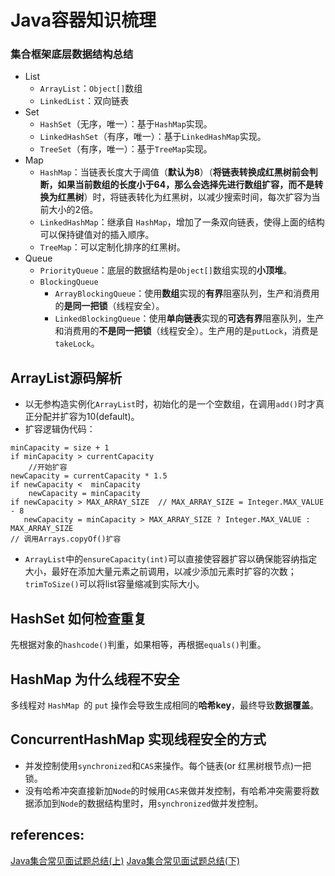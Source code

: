 # Java容器知识梳理

### 集合框架底层数据结构总结

- List
    - `ArrayList`：`Object[]`数组
    - `LinkedList`：双向链表
- Set
    - `HashSet`（无序，唯一）：基于`HashMap`实现。
    - `LinkedHashSet`（有序，唯一）：基于`LinkedHashMap`实现。
    - `TreeSet`（有序，唯一）：基于`TreeMap`实现。
- Map
    - `HashMap`：当链表长度大于阈值（**默认为8**）（**将链表转换成红黑树前会判断，如果当前数组的长度小于64，那么会选择先进行数组扩容，而不是转换为红黑树**）时，将链表转化为红黑树，以减少搜索时间，每次扩容为当前大小的2倍。
    - `LinkedHashMap`：继承自 `HashMap`，增加了一条双向链表，使得上面的结构可以保持键值对的插入顺序。
    - `TreeMap`：可以定制化排序的红黑树。
- Queue
    - `PriorityQueue`：底层的数据结构是`Object[]`数组实现的**小顶堆**。
    - `BlockingQueue`
        - `ArrayBlockingQueue`：使用**数组**实现的**有界**阻塞队列，生产和消费用的**是同一把锁**（线程安全）。
        - `LinkedBlockingQueue`：使用**单向链表**实现的**可选有界**阻塞队列，生产和消费用的**不是同一把锁**（线程安全）。生产用的是`putLock`，消费是`takeLock`。

## ArrayList源码解析

- 以无参构造实例化`ArrayList`时，初始化的是一个空数组，在调用`add()`时才真正分配并扩容为10(default)。
- 扩容逻辑伪代码：
```
minCapacity = size + 1
if minCapacity > currentCapacity
    //开始扩容
newCapacity = currentCapacity * 1.5
if newCapacity <  minCapacity
    newCapacity = minCapacity
if newCapacity > MAX_ARRAY_SIZE  // MAX_ARRAY_SIZE = Integer.MAX_VALUE - 8
   newCapacity = minCapacity > MAX_ARRAY_SIZE ? Integer.MAX_VALUE : MAX_ARRAY_SIZE
// 调用Arrays.copyOf()扩容
```
- `ArrayList`中的`ensureCapacity(int)`可以直接使容器扩容以确保能容纳指定大小，最好在添加大量元素之前调用，以减少添加元素时扩容的次数；`trimToSize()`可以将list容量缩减到实际大小。

## HashSet 如何检查重复
先根据对象的`hashcode()`判重，如果相等，再根据`equals()`判重。

## HashMap 为什么线程不安全
多线程对 `HashMap `的 `put` 操作会导致生成相同的**哈希key**，最终导致**数据覆盖**。

## ConcurrentHashMap 实现线程安全的方式

- 并发控制使用`synchronized`和`CAS`来操作。每个链表(or 红黑树根节点)一把锁。
- 没有哈希冲突直接新加`Node`的时候用`CAS`来做并发控制，有哈希冲突需要将数据添加到`Node`的数据结构里时，用`synchronized`做并发控制。

## references:
[Java集合常见面试题总结(上)](https://javaguide.cn/java/collection/java-collection-questions-01.html)
[Java集合常见面试题总结(下)](https://javaguide.cn/java/collection/java-collection-questions-02.html)